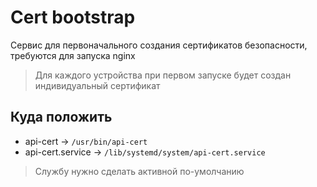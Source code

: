 # Cert bootstrap

Сервис для первоначального создания сертификатов безопасности, требуются для запуска nginx

> Для каждого устройства при первом запуске будет создан индивидуальный сертификат

## Куда положить

- api-cert -> `/usr/bin/api-cert`
- api-cert.service -> `/lib/systemd/system/api-cert.service`

> Службу нужно сделать активной по-умолчанию
